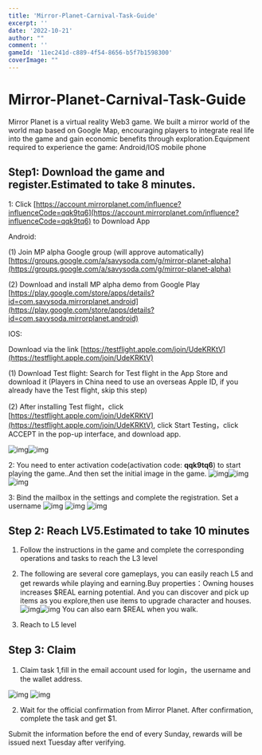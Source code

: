 ```yaml
---
title: 'Mirror-Planet-Carnival-Task-Guide'
excerpt: ''
date: '2022-10-21'
author: "" 
comment: ''
gameId: '11ec241d-c889-4f54-8656-b5f7b1598300'
coverImage: ""
---
```


# Mirror-Planet-Carnival-Task-Guide

Mirror Planet is a virtual reality Web3 game. We built a mirror world of the world map based on Google Map, encouraging players to integrate real life into the game and gain economic benefits through exploration.Equipment required to experience the game: Android/IOS mobile phone

## Step1: Download the game and register.Estimated to take 8 minutes.

1: Click [https://account.mirrorplanet.com/influence?influenceCode=qqk9tq6](https://account.mirrorplanet.com/influence?influenceCode=qqk9tq6) to Download App

Android:

(1) Join MP alpha Google group (will approve automatically) [https://groups.google.com/a/savysoda.com/g/mirror-planet-alpha](https://groups.google.com/a/savysoda.com/g/mirror-planet-alpha)

(2) Download and install MP alpha demo from Google Play [https://play.google.com/store/apps/details?id=com.savysoda.mirrorplanet.android](https://play.google.com/store/apps/details?id=com.savysoda.mirrorplanet.android)

IOS: 

Download via the link [https://testflight.apple.com/join/UdeKRKtV](https://testflight.apple.com/join/UdeKRKtV)

(1) Download Test flight: Search for Test flight in the App Store and download it (Players in China need to use an overseas Apple ID, if you already have the Test flight, skip this step)

(2) After installing Test flight，click [https://testflight.apple.com/join/UdeKRKtV](https://testflight.apple.com/join/UdeKRKtV), click Start Testing，click ACCEPT in the pop-up interface, and download app.

![img](https://lh5.googleusercontent.com/P3HecRprsif05XYb-sYzUClWf-wlkPrIqYHNKKjNWYf_AvoZnWr0CPNKik8wUFFiiSRA7yYqbS3F7PY6xfEphrLZeecMqb3drXK-IqvyCWNoNtF6TT0i9fRcTkF8g72MxRFbhBkqfr68jr603ju4-ND97g27E4uTulpST3l1GdN49cc_wbqkmW1T8fKu9sdUn_Cwh_SDWg)![img](https://lh5.googleusercontent.com/KNmSydEtXz5-STldkb0ssaZleD6XNfZBaEJctZOXUAjPDzkvQpXx7miJ3aOi3YLeJyC1sUW6031BlcZ7FgY1JATrrz6bH3FZk3tkVXdXPl1foKFVKvZ4dNJi7RYG30BOxa7eXf5i-qdaXnusSX2dWHSlsPoNEStzTYcuCnxMqOZo6qRuHo-wfXDF25BlcJ_Qu2OXuFJv1w)

2: You need to enter activation code(activation code: **qqk9tq6**) to start playing the game..And then set the initial image in the game.
![img](https://lh4.googleusercontent.com/DPZSSM2seHECEm3BLEg9IKhUEz6iM5iYwBhyHci_BLRCLgOmQWVC8ZXkTH8LhyhP-79d3ca1zEfv4tkxpvK2_0PXRmMS3x4DgdtshU6lUIJNh5mbAua6rHBU5_aomOhgeyFwK6iMi32u74PW9fmCqq53Xug194-wn_qKtej2IXmm8YwkeX5IwQnboAjJBF9HqQ8_hqhT9w)![img](https://lh6.googleusercontent.com/_AFBKkwr77LrtaFRUb362V08zDGKrhkHnKsB8NSbJ49bdRi8n9cGlYTMP0EDWSNoXfG7_K9PWilaO_Ge9XXCjVnK1HI2Gin59pddT_SrvpmR8zbtzeoCe1b_ptqotiHEFwJU4p1KPHu6go55FygvoVaRbL0WvNvXXn17-qOXvMVWSCYWPLO02Xf74db3C2pv71a4vKEqwA)![img](https://lh5.googleusercontent.com/vxGwOGklaJ2jzBomQ3lnvZp2YaSQZjTMM3X0k2XCJe1WQgBK5vA8bPAxJpDR_ypYlIux1RchHPk3yVX9EaJS_Y3bV4x2XgXEASmauSguRmAUvSaDhKws9r8bwtkCtvHLVbXLsaaF6tMOQnytXET5Vvy-1kGekESjc-Res8SP3gZAFiNMbjhcPJpfN6M-bGMuvey7m4sROQ)

3: Bind the mailbox in the settings and complete the registration. Set a username
![img](https://lh6.googleusercontent.com/_pkPEfs_GDCiy6dfQDYhUhKjl-AqJtLZ0S9D1n8HMswZZu5ycTftKMzzuYNgPZj4Rkt9GsqVTyiXwPLVMJWLuOJft7xhy-W1Atw2xsLPQIbAGyak88-95q6Lnx_TeeHPx03ity5nMSKH0vHqZZX1LSde3vhnscAqw9l3pSkk3p5u2U1EWJ_hbE_z0S8O9I6wyuBvIWk9_w)
![img](https://lh4.googleusercontent.com/tstoFyERCAQBnf_F_ZTo3E8AoBXutE6QYHZHHDK-1atDLHRnoZB-W7NtJt4TnSLb8WXllpl5SppTwXP4nyZ3qMkfDFQvtWkDvIWtZP8D9p2GxPNsl2JvurkdNxO3OC0Z0HxBf24mDqgKSL8IFK6rF0vaC8Y82ZKFwQ2H8RrGxJiy5tDeQOISJBeatRluqC1f7W3TmBmdEg)
![img](https://lh3.googleusercontent.com/uo_NezYQWFdNF5_gyCzYhjYybZXHaCvQA58cBsbhz-MLsag8fx2efn-bHni1sQz2AKm3_qThJdogblnOQdGO2eXwxbR8zNOOmbhDH2qMfLLz8Ol5WHHd9bgFhZAae8qio2NQOdHiPgahWDhWae0rI2AGZR-k2rC76vvXYXLQ2OVg6v8HcdxmvdvVz-5MNuhb)

## Step 2: Reach LV5.Estimated to take 10 minutes

1. Follow the instructions in the game and complete the corresponding operations and tasks to reach the L3 level

2. The following are several core gameplays, you can easily reach L5 and get rewards while playing and earning.Buy properties：Owning houses increases $REAL earning potential. And you can discover and pick up items as you explore,then use items to upgrade character and houses.![img](https://lh5.googleusercontent.com/3kIxNKi_7PeyCr8YdYq5KsE9tiPikId97CiyLfSXNkudjy6MyXCNlrjzpXiTVWwb2_ZoRN_4QW-eeiIf58228qljf7OuXYrOMrDMcPFqr9_RaJZaTdjqVLMOI93TH2EmsAuvkui3nX0VsDG8DiD6CWM2L26LgzZHTcEqeF1OvYe_zGccCTU_uPmI_2Naog9lEpMrEo7KJA)![img](https://lh4.googleusercontent.com/72pFoXgsQ1m19OAOuJGXVBE4BISq4i6oiPeXGgyBWrM9SClOCRhv7mqlARuiW1kQxNm0AGX7T5iIAlnGwOqu60bYOqPuDYp5PYQadKdExMU7p8QiFOvKpIL__-_MhJy5H5ojU_zNFI2CiYrWdXkIu-WyYy2E5We-QBudS0Ayqqq1lX73810CcPKnL9H6jhYw6S9KfMgTaQ)
You can also earn $REAL when you walk.

3. Reach to L5 level

## Step 3: Claim

1. Claim task 1,fill in the email account used for login，the username and the wallet address.

![img](https://lh5.googleusercontent.com/6UxlOubTNyHz2x1wavtiqhIKh_dia-6QyMZYUuj7Z-2Tq-KWVfjdlBppDH682Po2_c6wnczoJ0gQqdMjiq6AxHjAR8TtPLTuKCiSQGqZN5Wz4TDC7HD785Cios-NnBp38YbmzYKreQ_HgWZ8_CC1q8NKcCkb0BSDBXu_QulpSoQGepVLHFZ5YfIjpwTUUKsO)
![img](https://lh6.googleusercontent.com/dkxu4wH_Uyyp9BIRnFRoz0r0GEltl_wHKYN1eL1fzvNtyu7f5tXWyscyAjXytPwqU5J2s7Ma5U_4Ms6GYamVMIEYjUrpfvG6XB3k9hySVDES-TuNVeVrI6lZqqAbPTiJ1_EI1VgF8rYH-UZV8-2bhpBkLSclm3lpO3LSrFtwhlfGEGB-N4z_8n9O6NZdccv1)

2. Wait for the official confirmation from Mirror Planet. After confirmation, complete the task and get $1.

Submit the information before the end of every Sunday, rewards will be issued next Tuesday after verifying.

